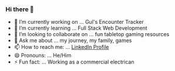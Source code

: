 ### Hi there 👋



- 🔭 I’m currently working on ... Gul's Encounter Tracker
- 🌱 I’m currently learning ... Full Stack Web Development
- 👯 I’m looking to collaborate on ... fun tabletop gaming resources
- 💬 Ask me about ... my journey, my family, games
- 📫 How to reach me: ... [LinkedIn Profile](https://www.linkedin.com/in/john-r-blackburn/)
- 😄 Pronouns: ... He/Him
- ⚡ Fun fact: ... Working as a commercial electrican

